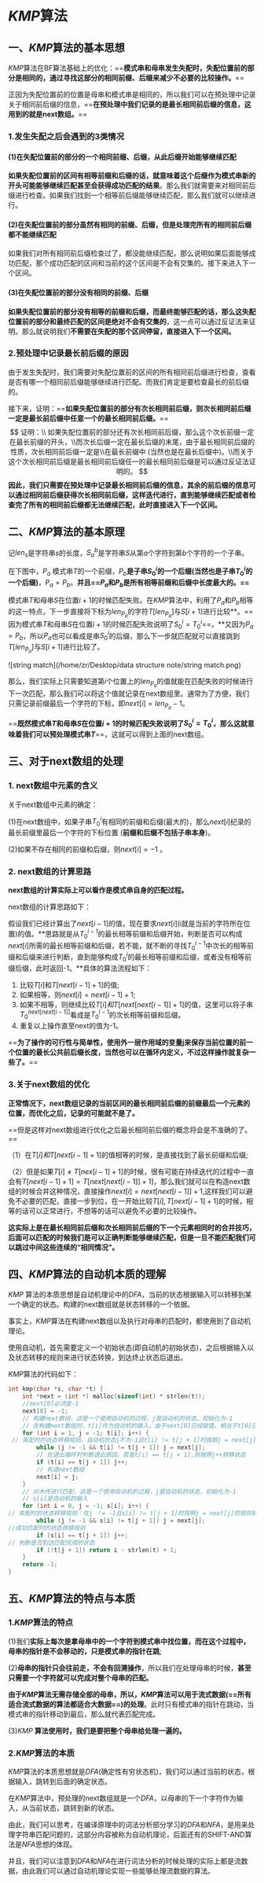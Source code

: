 # $KMP$算法

## 一、$KMP$算法的基本思想

$KMP$算法在BF算法基础上的优化：==**模式串和母串发生失配时，失配位置前的部分是相同的，通过寻找这部分的相同前缀、后缀来减少不必要的比较操作。**==

正因为失配位置前的位置是母串和模式串是相同的，所以我们可以在预处理中记录关于相同前后缀的信息，==**在预处理中我们记录的是最长相同前后缀的信息，这用到的就是next数组。**==



### 1.发生失配之后会遇到的3类情况

#### (1)在失配位置前的部分的一个相同前缀、后缀，从此后缀开始能够继续匹配

**如果失配位置前的区间有相等前缀和后缀的话，就意味着这个后缀作为模式串新的开头可能能够继续匹配甚至会获得成功匹配的结果**。那么我们就需要来对相同前后缀进行检查。如果我们找到一个相等前后缀能够继续匹配，那么我们就可以继续进行。

#### (2)在失配位置前的部分虽然有相同的前缀、后缀，但是处理完所有的相同前后缀都不能继续匹配

如果我们对所有相同前后缀检查过了，都没能继续匹配，那么说明如果后面能够成功匹配，那个成功匹配的区间和当前的这个区间是不会有交集的。接下来进入下一个区间。

####  (3)在失配位置前的部分没有相同的前缀、后缀

**如果失配位置前的部分没有相等的前缀和后缀，而最终能够匹配的话，那么这失配位置前的部分和最终匹配的区间是绝对不会有交集的**，这一点可以通过反证法来证明。那么就说明我们**不需要在失配的那个区间停留，直接进入下一个区间。**



### 2.预处理中记录最长前后缀的原因

由于发生失配时，我们需要对失配位置前的区间的所有相同前后缀进行检查，查看是否有哪一个相同前后缀能够继续进行匹配。而我们肯定是要检查最长的前后缀的。

接下来，证明：==**如果失配位置前的部分有次长相同前后缀，则次长相同前后缀一定是最长前后缀中任意一个的最长相同前后缀。**==
$$
证明：\\
如果失配位置前的部分还有次长相同前后缀，那么这个次长前缀一定在最长前缀的开头，\\而次长后缀一定在最长后缀的末尾，由于最长相同前后缀的性质，次长相同前后缀一定是\\在最长前缀中 (当然也是在最长后缀中)。\\而关于这个次长相同前后缀是最长相同前后缀任一的最长相同前后缀是可以通过反证法证明的。
$$
**因此，我们只需要在预处理中记录最长相同前后缀的信息，其余的前后缀的信息可以通过相同前后缀获得次长相同前后缀，这样迭代进行，直到能够继续匹配或者检查完了所有的相同前后缀都无法继续匹配，此时直接进入下一个区间。**



## 二、$KMP$算法的基本原理

记$len_s$是字符串$s$的长度，$S_a^{b}$是字符串$S$从第$a$个字符到第$b$个字符的一个子串。

在下图中，$P_a$ 模式串$T$的一个前缀，$P_b$**是子串$S_0^i$的一个后缀(当然也是子串$T_0^i$的一个后缀)**，$P_a=P_b$。**并且==$P_a$和$P_b$是所有相等前缀和后缀中长度最大的。==**

模式串$T$和母串$S$在位置$i+1$的时候匹配失败。在$KMP$算法中，利用了$P_a$和$P_b$相等的这一特点，下一步直接将下标为$len_{P_a}$的字符$T[len_{P_a}]$与$S[i+1]$进行比较**。==因为模式串$T$和母串$S$在位置$i+1$的时候匹配失败说明了$S_0^i=T_0^i$==，**又因为$P_a=P_b$，所以$P_a$也可以看成是串$S_0^i$的后缀，那么下一步就匹配就可以直接跳到$T[len_{P_a}]$与$S[i+1]$进行比较了。

![string match](/home/zr/Desktop/data structure note/string match.png)

那么，我们实际上只需要知道第$i$个位置上的$len_{P_a}$的值就能在匹配失败的时候进行下一次匹配，那么我们可以将这个值就记录在next数组里。通常为了方便，我们只需记录前缀最后一个字符的下标，即$next[i]=len_{P_a}-1$。

==**既然模式串$T$和母串$S$在位置$i+1$的时候匹配失败说明了$S_0^i=T_0^i$，那么这就意味着我们可以预处理模式串$T$**==，这就可以得到上面的next数组。



## 三、对于next数组的处理

### 1. next数组中元素的含义

关于next数组中元素的确定：

(1)在next数组中，如果子串$T_0^i$有相同的前缀和后缀(最大的)，那么$next[i]$纪录的最长前缀里最后一个字符的下标位置   (**前缀和后缀不包括子串本身**)。

(2)如果不存在相同的前缀和后缀，则$next[i]=-1$ 。



### 2. next数组的计算思路

**next数组的计算实际上可以看作是模式串自身的匹配过程。**

next数组的计算思路如下：

假设我们已经计算出了$next[i-1]$的值，现在要求$next[i]$(i就是当前的字符所在位置)的值。**思路就是从$T_0^{i-1}$的最长相等前缀和后缀开始，判断是否可以构成$next[i]$所需的最长相等前缀和后缀，若不能，就不断的寻找$T_0^{i-1}$中次长的相等前缀和后缀来进行判断，直到能够构成$T_0^i$的最长相等前缀和后缀，或者没有相等前缀后缀，此时返回-1。**具体的算法流程如下：

1. 比较$T[i]$和$T[next[i-1]+1]$的值;
2. 如果相等，则$next[i]=next[i-1]+1$;
3. 如果不相等，则继续比较$T[i]和T[next[next[i-1]]+1]$的值，这里可以将子串$T_0^{next[next[i-1]]}$看成是$T_0^{i-1}$的次长相等前缀和后缀。
4. 重复以上操作直至next的值为-1。

==**为了操作的可行性与简单性，使用外一层作用域的变量j来保存当前位置的前一个位置的最长公共前后缀长度，当然也可以在循环内定义，不过这样操作就复杂一些了。**==



### 3.关于next数组的优化

**正常情况下，next数组记录的当前区间的最长相同前后缀的前缀最后一个元素的位置，而优化之后，记录的可能就不是了。**

==但是这样对next数组进行优化之后最长相同前后缀的概念将会是不准确的了。==

（1）在$T[i]和T[next[i-1]+1]$的值相等的时候，是直接找到了最长前缀和后缀;

（2）但是如果$T[i]\neq T[nex[i-1]+1]$的时候，很有可能在持续迭代的过程中一直会有$T[next[i-1]+1]=T[next[next[i-1]]+1]$，那么我们就可以在构造next数组的时候合并这种情况，直接操作$next[i]=next[next[i-1]]+1$,这样我们可以避免不必要的匹配，直接一步到位，在一开始比较$T[i],T[next[i-1]+1]$的时候，相等的话可以正常进行，不想等的话可以避免不必要的比较操作。

**这实际上是在最长相同前后缀和次长相同前后缀的下一个元素相同时的合并技巧，后面可以匹配的时候我们是可以正确判断能够继续匹配，但是一旦不能匹配我们可以跳过中间这些连续的“相同情况”。**



## 四、$KMP$算法的自动机本质的理解

$KMP$ 算法的本质思想是自动机理论中的$DFA$，当前的状态根据输入可以转移到某一个确定的状态。构建的next数组就是状态转移的一个依据。

事实上，$KMP$算法在构建next数组以及执行对母串的匹配时，都使用到了自动机理论。

使用自动机，首先需要定义一个初始状态(即自动机的初始状态)，之后根据输入以及状态转移的规则来进行状态转换，到达终止状态后退出。

$KMP$算法的代码如下：

```c++
int kmp(char *s, char *t) {
    int *next = (int *) malloc(sizeof(int) * strlen(t));
    //next[0]必须是-1
    next[0] = -1;
    // 构建next数组，这是一个使用自动机的过程，j是自动机的状态，初始化为-1
    // 在构建next数组时，t[i]作为自动机的输入，由于next[0]已经赋值，相当于t[0]已经被处理，输入从t[1]开始
    for (int i = 1, j = -1; t[i]; i++) {
 // 失配时的状态转移规则，自动机状态j不为-1且t[i] != t[j + 1]时按照j = next[j]规则转移状态
        while (j != -1 && t[i] != t[j + 1]) j = next[j];
        // 在退出循环时判断退出原因，若是t[i] == t[j + 1],则按照j++转移状态
        if (t[i] == t[j + 1]) j++;
        // 构造next数组
        next[i] = j;
    }
    // 对木传进行匹配，这是一个使用自动机的过程，j是自动机的状态，初始化为-1
    // s[i]是自动机的输入
    for (int i = 0, j = -1; s[i]; i++) {
// 失配时的状态转移规则：在j ！= -1且s[i] != t[j + 1]时按照j = next[j]的规则转移状态
        while (j != -1 && s[i] != t[j + 1]) j = next[j];
//成功匹配时的状态转移规则
        if (s[i] == t[j + 1]) j++;
// 判断是否到达匹配完成的状态
        if (!t[j + 1]) return i - strlen(t) + 1;
    }
    return -1;
}
```



## 五、$KMP$算法的特点与本质

### 1.$KMP$算法的特点

(1)我们**实际上每次是拿母串中的一个字符到模式串中找位置，而在这个过程中，母串的指针是不会移动的，只是模式串的指针在跳**;

(2)**母串的指针只会往前走，不会有回溯操作**，所以我们在处理母串的时候，**甚至只需要一个字符就可以完成对整个母串的匹配。**

**由于$KMP$算法无需存储全部的母串，所以，$KMP$算法可以用于流式数据(==所有适合流式数据的算法都适合大数据==)的处理**。此时只有模式串的指针在跳动，当模式串的指针移动到最后，那么就代表匹配完成。

(3)$KMP$ **算法使用时，我们是要把整个母串给处理一遍的。**

### 2.$KMP$算法的本质

$KMP$算法的本质思想就是$DFA$(确定性有穷状态机)，我们可以通过当前的状态，根据输入，跳转到后面的确定状态。

在$KMP$算法中，预处理的next数组就是一个$DFA$，以母串的下一个字符作为输入，从当前状态，跳转到新的状态。

由此，我们可以思考，在编译原理中的词法分析部分学习的$DFA$和$NFA$，是用来处理字符串匹配问题的，这部分内容被称为自动机理论，后面还有的SHIFT-AND算法是$NFA$思想的体现。

并且，我们可以注意到$DFA$和$NFA$在进行词法分析的时候处理的实际上都是流数据，由此我们可以通过自动机理论实现一些能够处理流数据的算法。



